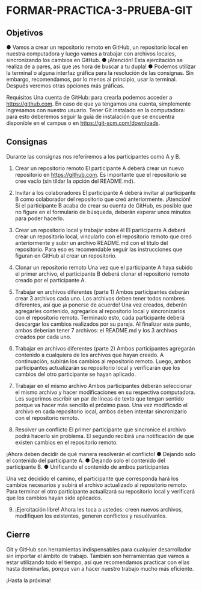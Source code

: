 # FORMAR-PRACTICA-3-PRUEBA-GIT
## Objetivos
● Vamos a crear un repositorio remoto en GitHub, un repositorio local en nuestra
computadora y luego vamos a trabajar con archivos locales, sincronizando los
cambios en GitHub.
● ¡Atención! Esta ejercitación se realiza de a pares, así que ¡es hora de buscar a tu
dupla!
● Podemos utilizar la terminal o alguna interfaz gráfica para la resolución de las
consignas. Sin embargo, recomendamos, por lo menos al principio, usar la terminal.
Después veremos otras opciones más gráficas.

Requisitos
Una cuenta de GitHub: para crearla podemos acceder a https://github.com. En caso de que
ya tengamos una cuenta, simplemente ingresamos con nuestro usuario.
Tener Git instalado en la computadora: para esto deberemos seguir la guía de instalación
que se encuentra disponible en el campus o en https://git-scm.com/downloads.



## Consignas
Durante las consignas nos referiremos a los participantes como A y B.

1. Crear un repositorio remoto
El participante A deberá crear un nuevo repositorio en https://github.com.
Es importante que el repositorio se cree vacío (sin tildar la opción del README.md).

2. Invitar a los colaboradores
El participante A deberá invitar al participante B como colaborador del repositorio
que creó anteriormente.
¡Atención! Si el participante B acaba de crear su cuenta de GitHub, es posible que no
figure en el formulario de búsqueda, deberán esperar unos minutos para poder
hacerlo.

3. Crear un repositorio local y trabajar sobre él
El participante A deberá crear un repositorio local, vincularlo con el repositorio
remoto que creó anteriormente y subir un archivo README.md con el título del
repositorio.
Para eso es recomendable seguir las instrucciones que figuran en GitHub al crear un
repositorio.

4. Clonar un repositorio remoto
Una vez que el participante A haya subido el primer archivo, el participante B
deberá clonar el repositorio remoto creado por el participante A.



5. Trabajar en archivos diferentes (parte 1)
Ambos participantes deberán crear 3 archivos cada uno. Los archivos deben tener
todos nombres diferentes, así que ¡a ponerse de acuerdo!
Una vez creados, deberán agregarles contenido, agregarlos al repositorio local y
sincronizarlos con el repositorio remoto. Terminado esto, cada participante deberá
descargar los cambios realizados por su pareja.
Al finalizar este punto, ambos deberían tener 7 archivos: el README.md y los 3 archivos
creados por cada uno.

6. Trabajar en archivos diferentes (parte 2)
Ambos participantes agregarán contenido a cualquiera de los archivos que hayan
creado. A continuación, subirán los cambios al repositorio remoto.
Luego, ambos participantes actualizarán su repositorio local y verificarán que los
cambios del otro participante se hayan aplicado.

7. Trabajar en el mismo archivo
Ambos participantes deberán seleccionar el mismo archivo y hacer modificaciones en
su respectiva computadora. Les sugerimos escribir un par de líneas de texto que
tengan sentido porque va hacer más sencillo el próximo paso.
Una vez modificado el archivo en cada repositorio local, ambos deben intentar
sincronizarlo con el repositorio remoto.

8. Resolver un conflicto
El primer participante que sincronice el archivo podrá hacerlo sin problema. El segundo
recibirá una notificación de que existen cambios en el repositorio remoto.



¡Ahora deben decidir de qué manera resolverán el conflicto!
● Dejando solo el contenido del participante A.
● Dejando solo el contenido del participante B.
● Unificando el contenido de ambos participantes

Una vez decidido el camino, el participante que corresponda hará los cambios
necesarios y subirá el archivo actualizado al repositorio remoto.
Para terminar el otro participante actualizará su repositorio local y verificará que los
cambios hayan sido aplicados.

9. ¡Ejercitación libre!
Ahora les toca a ustedes: creen nuevos archivos, modifiquen los existentes, generen
conflictos y resuélvanlos.

## Cierre

Git y GitHub son herramientas indispensables para cualquier desarrollador sin importar el
ámbito de trabajo.
También son herramientas que vamos a estar utilizando todo el tiempo, así que
recomendamos practicar con ellas hasta dominarlas, porque van a hacer nuestro trabajo
mucho más eficiente.

¡Hasta la próxima!
